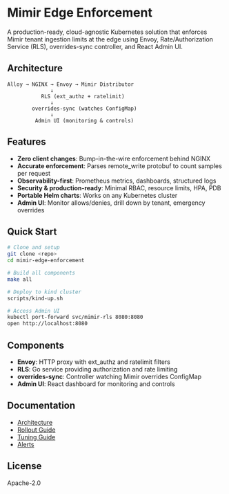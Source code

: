 # Mimir Edge Enforcement

A production-ready, cloud-agnostic Kubernetes solution that enforces Mimir tenant ingestion limits at the edge using Envoy, Rate/Authorization Service (RLS), overrides-sync controller, and React Admin UI.

## Architecture

```
Alloy → NGINX → Envoy → Mimir Distributor
              ↓
           RLS (ext_authz + ratelimit)
              ↓
        overrides-sync (watches ConfigMap)
              ↓
         Admin UI (monitoring & controls)
```

## Features

- **Zero client changes**: Bump-in-the-wire enforcement behind NGINX
- **Accurate enforcement**: Parses remote_write protobuf to count samples per request
- **Observability-first**: Prometheus metrics, dashboards, structured logs
- **Security & production-ready**: Minimal RBAC, resource limits, HPA, PDB
- **Portable Helm charts**: Works on any Kubernetes cluster
- **Admin UI**: Monitor allows/denies, drill down by tenant, emergency overrides

## Quick Start

```bash
# Clone and setup
git clone <repo>
cd mimir-edge-enforcement

# Build all components
make all

# Deploy to kind cluster
scripts/kind-up.sh

# Access Admin UI
kubectl port-forward svc/mimir-rls 8080:8080
open http://localhost:8080
```

## Components

- **Envoy**: HTTP proxy with ext_authz and ratelimit filters
- **RLS**: Go service providing authorization and rate limiting
- **overrides-sync**: Controller watching Mimir overrides ConfigMap
- **Admin UI**: React dashboard for monitoring and controls

## Documentation

- [Architecture](docs/architecture.md)
- [Rollout Guide](docs/rollout.md)
- [Tuning Guide](docs/tuning.md)
- [Alerts](docs/alerts.md)

## License

Apache-2.0
